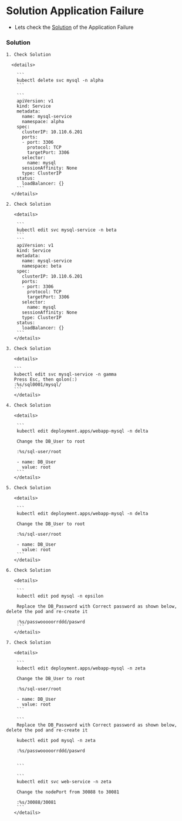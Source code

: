 # Solution Application Failure

  - Lets check the [Solution](https://kodekloud.com/courses/539883/lectures/13205964) of the Application Failure

  ### Solution

    1. Check Solution 

      <details>

        ```
        kubectl delete svc mysql -n alpha
        ```

        ```
        apiVersion: v1
        kind: Service
        metadata:
          name: mysql-service
          namespace: alpha
        spec:
          clusterIP: 10.110.6.201
          ports:
          - port: 3306
            protocol: TCP
            targetPort: 3306
          selector:
            name: mysql
          sessionAffinity: None
          type: ClusterIP
        status:
          loadBalancer: {}
        ```   
      </details>

    2. Check Solution

       <details>

        ```
        kubectl edit svc mysql-service -n beta
        ```
        ```
        apiVersion: v1
        kind: Service
        metadata:
          name: mysql-service
          namespace: beta
        spec:
          clusterIP: 10.110.6.201
          ports:
          - port: 3306
            protocol: TCP
            targetPort: 3306
          selector:
            name: mysql
          sessionAffinity: None
          type: ClusterIP
        status:
          loadBalancer: {}
        ```
       </details>

    3. Check Solution

       <details>

       ```
       kubectl edit svc mysql-service -n gamma
       Press Esc, then qolon(:)
       :%s/sql0001/mysql/
       ```
       </details>

    4. Check Solution

       <details>

        ```
        kubectl edit deployment.apps/webapp-mysql -n delta

        Change the DB_User to root

        :%s/sql-user/root

        - name: DB_User
          value: root
        ```
       </details>

    5. Check Solution

       <details>

        ```
        kubectl edit deployment.apps/webapp-mysql -n delta

        Change the DB_User to root

        :%s/sql-user/root

        - name: DB_User
          value: root
        ```
       </details>

    6. Check Solution

       <details>
 
        ```
        kubectl edit pod mysql -n epsilon

        Replace the DB_Password with Correct password as shown below, delete the pod and re-create it

        :%s/passwooooorrddd/paswrd
        ```
       </details>
    
    7. Check Solution

       <details>
 
        ```
        kubectl edit deployment.apps/webapp-mysql -n zeta

        Change the DB_User to root

        :%s/sql-user/root

        - name: DB_User
          value: root
        ```

        ```
        Replace the DB_Password with Correct password as shown below, delete the pod and re-create it

        kubectl edit pod mysql -n zeta

        :%s/passwooooorrddd/paswrd

        
        ```

        ```
        kubectl edit svc web-service -n zeta

        Change the nodePort from 30088 to 30081

        :%s/30088/30081
        ```
       </details>